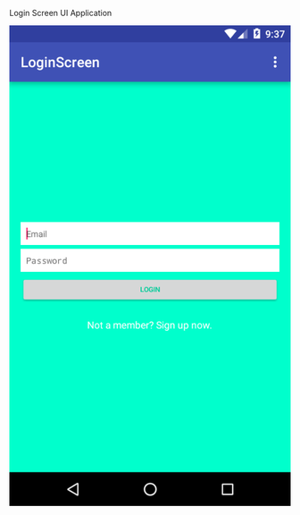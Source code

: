 Login Screen UI Application

![alt tag](https://github.com/karthik-krishnaswamy17/Learn_Android_ACADGILD/blob/Assignment2.3/LoginScreen.png)
